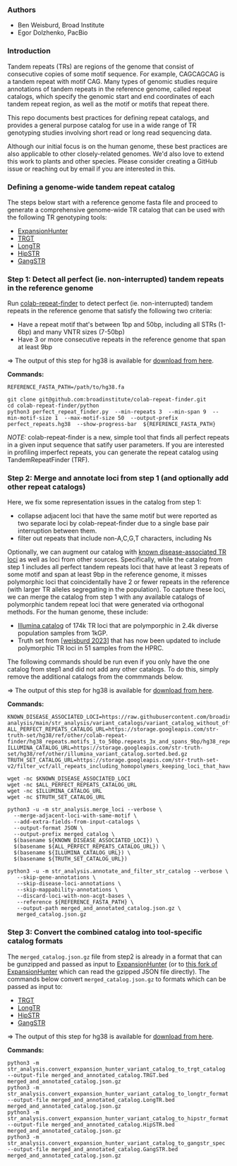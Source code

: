 ### Authors

* Ben Weisburd, Broad Institute
* Egor Dolzhenko, PacBio

### Introduction

Tandem repeats (TRs) are regions of the genome that consist of consecutive copies of some motif sequence. For example, CAGCAGCAG is a tandem repeat with motif CAG. Many types of genomic studies require annotations of tandem repeats in the reference genome, called repeat catalogs, which specify the genomic start and end coordinates of each tandem repeat region, as well as the motif or motifs that repeat there.

This repo documents best practices for defining repeat catalogs, and provides a general purpose catalog for use in a wide range of TR genotyping studies involving short read or long read sequencing data. 

Although our initial focus is on the human genome, these best practices are also applicable to other closely-related genomes. We'd also love to extend this work to plants and other species. Please consider creating a GitHub issue or reaching out by email if you are interested in this.

### Defining a genome-wide tandem repeat catalog

The steps below start with a reference genome fasta file and proceed to generate a comprehensive genome-wide TR catalog that can be used with the following TR genotyping tools:
* [ExpansionHunter](https://github.com/Illumina/ExpansionHunter)
* [TRGT](https://github.com/PacificBiosciences/trgt)
* [LongTR](https://github.com/gymrek-lab/LongTR)
* [HipSTR](https://github.com/HipSTR-Tool/HipSTR)
* [GangSTR](https://github.com/gymreklab/GangSTR)


### Step 1: Detect all perfect (ie. non-interrupted) tandem repeats in the reference genome

Run [colab-repeat-finder](https://github.com/broadinstitute/colab-repeat-finder) to detect perfect (ie. non-interrupted) tandem repeats in the reference genome that satisfy the following two criteria:
* Have a repeat motif that's between 1bp and 50bp, including all STRs (1-6bp) and many VNTR sizes (7-50bp)
* Have 3 or more consecutive repeats in the reference genome that span at least 9bp 

=> The output of this step for hg38 is available for [download from here](https://storage.googleapis.com/str-truth-set/hg38/ref/other/colab-repeat-finder/hg38_repeats.motifs_1_to_50bp.repeats_3x_and_spans_9bp/hg38_repeats.motifs_1_to_50bp.repeats_3x_and_spans_9bp.bed.gz).

**Commands:**
```
REFERENCE_FASTA_PATH=/path/to/hg38.fa

git clone git@github.com:broadinstitute/colab-repeat-finder.git
cd colab-repeat-finder/python
python3 perfect_repeat_finder.py  --min-repeats 3  --min-span 9  --min-motif-size 1  --max-motif-size 50  --output-prefix perfect_repeats.hg38  --show-progress-bar  ${REFERENCE_FASTA_PATH}
```

*NOTE:* colab-repeat-finder is a new, simple tool that finds all perfect repeats in a given input sequence that satify user parameters. If you are interested in profiling imperfect repeats, you can generate the repeat catalog using TandemRepeatFinder (TRF).


### Step 2: Merge and annotate loci from step 1 (and optionally add other repeat catalogs)

Here, we fix some representation issues in the catalog from step 1:
- collapse adjacent loci that have the same motif but were reported as two separate loci by colab-repeat-finder due to a single base pair interruption between them.
- filter out repeats that include non-A,C,G,T characters, including Ns

Optionally, we can augment our catalog with [known disease-associated TR loci](https://github.com/broadinstitute/str-analysis/blob/main/str_analysis/variant_catalogs/variant_catalog_without_offtargets.GRCh38.json) as well as loci from other sources. Specifically, while the catalog from step 1 includes all perfect tandem repeats loci that have at least 3 repeats of some motif and span at least 9bp in the reference genome, it misses polymorphic loci that coincidentally have 2 or fewer repeats in the reference (with larger TR alleles segregating in the population). To capture these loci, we can merge the catalog from step 1 with any available catalogs of polymorphic tandem repeat loci that were generated via orthogonal methods. For the human genome, these include:

* [Illumina catalog](https://github.com/Illumina/RepeatCatalogs) of 174k TR loci that are polymporphic in 2.4k diverse population samples from 1kGP.  
* Truth set from [[weisburd 2023](https://www.biorxiv.org/content/10.1101/2023.05.05.539588v1)] that has now been updated to include polymorphic TR loci in 51 samples from the HPRC. 

The following commands should be run even if you only have the one catalog from step1 and did not add any other catalogs. To do this, simply remove the additional catalogs from the commmands below.

=> The output of this step for hg38 is available for [download from here](https://console.cloud.google.com/storage/browser/str-truth-set/hg38/ref/other/colab-repeat-finder/hg38_repeats.motifs_1_to_50bp.repeats_3x_and_spans_9bp;tab=objects?prefix=&forceOnObjectsSortingFiltering=false).

**Commands:**
```
KNOWN_DISEASE_ASSOCIATED_LOCI=https://raw.githubusercontent.com/broadinstitute/str-analysis/main/str_analysis/variant_catalogs/variant_catalog_without_offtargets.GRCh38.json
ALL_PERFECT_REPEATS_CATALOG_URL=https://storage.googleapis.com/str-truth-set/hg38/ref/other/colab-repeat-finder/hg38_repeats.motifs_1_to_50bp.repeats_3x_and_spans_9bp/hg38_repeats.motifs_1_to_50bp.repeats_3x_and_spans_9bp.bed.gz
ILLUMINA_CATALOG_URL=https://storage.googleapis.com/str-truth-set/hg38/ref/other/illumina_variant_catalog.sorted.bed.gz
TRUTH_SET_CATALOG_URL=https://storage.googleapis.com/str-truth-set-v2/filter_vcf/all_repeats_including_homopolymers_keeping_loci_that_have_overlapping_variants/combined/combined.51_samples.positive_loci.json

wget -nc $KNOWN_DISEASE_ASSOCIATED_LOCI
wget -nc $ALL_PERFECT_REPEATS_CATALOG_URL
wget -nc $ILLUMINA_CATALOG_URL
wget -nc $TRUTH_SET_CATALOG_URL

python3 -u -m str_analysis.merge_loci --verbose \
  --merge-adjacent-loci-with-same-motif \
  --add-extra-fields-from-input-catalogs \
  --output-format JSON \
  --output-prefix merged_catalog \
  $(basename ${KNOWN_DISEASE_ASSOCIATED_LOCI}) \
  $(basename ${ALL_PERFECT_REPEATS_CATALOG_URL}) \
  $(basename ${ILLUMINA_CATALOG_URL}) \
  $(basename ${TRUTH_SET_CATALOG_URL})

python3 -u -m str_analysis.annotate_and_filter_str_catalog --verbose \
   --skip-gene-annotations \
   --skip-disease-loci-annotations \
   --skip-mappability-annotations \
   --discard-loci-with-non-acgt-bases \
   --reference ${REFERENCE_FASTA_PATH} \
   --output-path merged_and_annotated_catalog.json.gz \
   merged_catalog.json.gz
```

### Step 3: Convert the combined catalog into tool-specific catalog formats

The `merged_catalog.json.gz` file from step2 is already in a format that can be gunzipped and passed as input to [ExpansionHunter](https://github.com/Illumina/ExpansionHunter) (or to [this fork of ExpansionHunter](https://github.com/bw2/ExpansionHunter) which can read the gzipped JSON file directly). The commands below convert `merged_catalog.json.gz` to formats which can be passed as input to:
* [TRGT](https://github.com/PacificBiosciences/trgt)
* [LongTR](https://github.com/gymrek-lab/LongTR)
* [HipSTR](https://github.com/HipSTR-Tool/HipSTR)
* [GangSTR](https://github.com/gymreklab/GangSTR)

=> The output of this step for hg38 is available for [download from here](https://console.cloud.google.com/storage/browser/str-truth-set/hg38/ref/other/colab-repeat-finder/hg38_repeats.motifs_1_to_50bp.repeats_3x_and_spans_9bp;tab=objects?prefix=&forceOnObjectsSortingFiltering=false).

**Commands:**

```
python3 -m str_analysis.convert_expansion_hunter_variant_catalog_to_trgt_catalog   --output-file merged_and_annotated_catalog.TRGT.bed     merged_and_annotated_catalog.json.gz  
python3 -m str_analysis.convert_expansion_hunter_variant_catalog_to_longtr_format  --output-file merged_and_annotated_catalog.LongTR.bed   merged_and_annotated_catalog.json.gz  
python3 -m str_analysis.convert_expansion_hunter_variant_catalog_to_hipstr_format  --output-file merged_and_annotated_catalog.HipSTR.bed   merged_and_annotated_catalog.json.gz  
python3 -m str_analysis.convert_expansion_hunter_variant_catalog_to_gangstr_spec   --output-file merged_and_annotated_catalog.GangSTR.bed  merged_and_annotated_catalog.json.gz  
```

